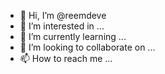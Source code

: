 - 👋 Hi, I’m @reemdeve
- 👀 I’m interested in ...
- 🌱 I’m currently learning ...
- 💞️ I’m looking to collaborate on ...
- 📫 How to reach me ...

<!---
reemdeve/reemdeve is a ✨ special ✨ repository because its `README.md` (this file) appears on your GitHub profile.
You can click the Preview link to take a look at your changes.
--->
